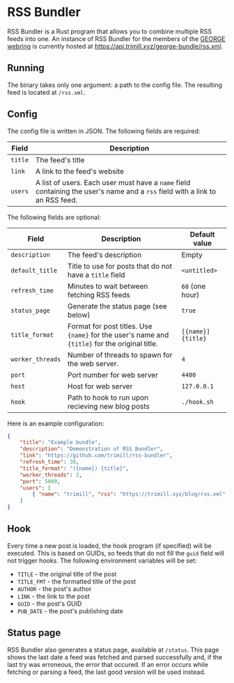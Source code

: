 # RSS Bundler

RSS Bundler is a Rust program that allows you to combine multiple RSS feeds into one. An instance of RSS Bundler for the members of the [GEORGE webring](https://george.gh0.pw/) is currently hosted at https://api.trimill.xyz/george-bundle/rss.xml.

## Running

The binary takes only one argument: a path to the config file. The resulting feed is located at `/rss.xml`.

## Config

The config file is written in JSON. The following fields are required:

| Field   | Description                                                                                                                  |
|---------|------------------------------------------------------------------------------------------------------------------------------|
| `title` | The feed's title                                                                                                             |
| `link`  | A link to the feed's website                                                                                                 |
| `users` | A list of users. Each user must have a `name` field containing the user's name and a `rss` field with a link to an RSS feed. |

The following fields are optional:

| Field            | Description                                                                                    | Default value      |
|------------------|------------------------------------------------------------------------------------------------|--------------------|
| `description`    | The feed's description                                                                         | Empty              |
| `default_title`  | Title to use for posts that do not have a `title` field                                        | `<untitled>`       |
| `refresh_time`   | Minutes to wait between fetching RSS feeds                                                     | `60` (one hour)    |
| `status_page`    | Generate the status page (see below)                                                           | `true`             |
| `title_format`   | Format for post titles. Use `{name}` for the user's name and `{title}` for the original title. | `[{name}] {title}` |
| `worker_threads` | Number of threads to spawn for the web server.                                                 | `4`                |
| `port`           | Port number for web server                                                                     | `4400`             |
| `host`           | Host for web server                                                                            | `127.0.0.1`        |
| `hook`           | Path to hook to run upon recieving new blog posts                                              | `./hook.sh`        |

Here is an example configuration:

```json
{
    "title": "Example bundle",
    "description": "Demonstration of RSS Bundler",
    "link": "https://github.com/trimill/rss-bundler",
    "refresh_time": 30,
    "title_format": "({name}) {title}",
    "worker_threads": 2,
    "port": 5000,
    "users": [
        { "name": "trimill", "rss": "https://trimill.xyz/blog/rss.xml" }
    ]
}
```

## Hook

Every time a new post is loaded, the hook program (if specified) will be executed. This is based on GUIDs, so feeds that do not fill the `guid` field will not trigger hooks. The following environment variables will be set:
- `TITLE` - the original title of the post
- `TITLE_FMT` - the formatted title of the post 
- `AUTHOR` - the post's author
- `LINK` - the link to the post
- `GUID` - the post's GUID
- `PUB_DATE` - the post's publishing date

## Status page

RSS Bundler also generates a status page, available at `/status`. This page shows the last date a feed was fetched and parsed successfully and, if the last try was erroneous, the error that occured. If an error occurs while fetching or parsing a feed, the last good version will be used instead.
